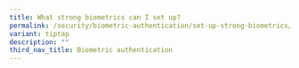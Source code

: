 ```yaml
---
title: What strong biometrics can I set up?
permalink: /security/biometric-authentication/set-up-strong-biometrics/
variant: tiptap
description: ""
third_nav_title: Biometric authentication
---
```

